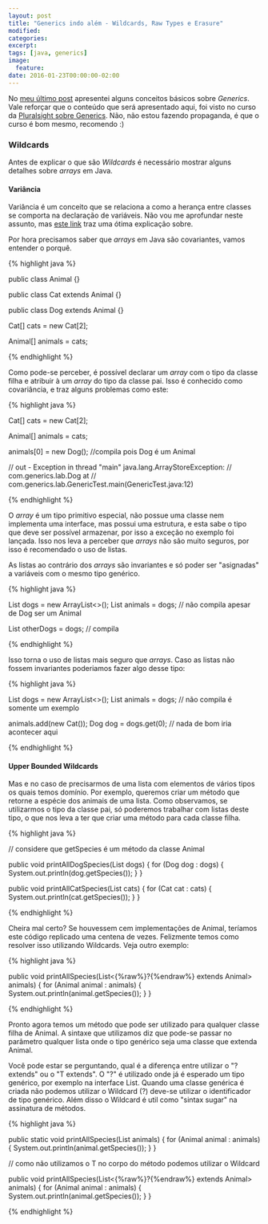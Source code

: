 ```yaml
---
layout: post
title: "Generics indo além - Wildcards, Raw Types e Erasure"
modified:
categories: 
excerpt:
tags: [java, generics]
image:
  feature:
date: 2016-01-23T00:00:00-02:00
---
```


No [meu último post](http://rbittencourt.com/introducao-a-generics/) apresentei alguns conceitos básicos sobre *Generics*. Vale reforçar que o conteúdo que será apresentado aqui, foi visto no curso da [Pluralsight sobre Generics](https://app.pluralsight.com/library/courses/java-generics/table-of-contents). Não, não estou fazendo propaganda, é que o curso é bom mesmo, recomendo :)

### Wildcards

Antes de explicar o que são *Wildcards* é necessário mostrar alguns detalhes sobre *arrays* em Java. 

#### Variância

Variância é um conceito que se relaciona a como a herança entre classes se comporta na declaração de variáveis. Não vou me aprofundar neste assunto, mas [este link](http://sergiotaborda.javabuilding.com/2015/04/variancia/) traz uma ótima explicação sobre. 

Por hora precisamos saber que *arrays* em Java são covariantes, vamos entender o porquê. 

{% highlight java %}

public class Animal {}

public class Cat extends Animal {}

public class Dog extends Animal {}

Cat[] cats = new Cat[2];
		
Animal[] animals = cats;

{% endhighlight %}

Como pode-se perceber, é possível declarar um *array* com o tipo da classe filha e atribuir à um *array* do tipo da classe pai. Isso é conhecido como covariância, e traz alguns problemas como este:

{% highlight java %}

Cat[] cats = new Cat[2];
		
Animal[] animals = cats;
		
animals[0] = new Dog(); //compila pois Dog é um Animal
		
// out - Exception in thread "main" java.lang.ArrayStoreException:
// com.generics.lab.Dog at 
// com.generics.lab.GenericTest.main(GenericTest.java:12)

{% endhighlight %}

O *array* é um tipo primitivo especial, não possue uma classe nem implementa uma interface, mas possui uma estrutura, e esta sabe o tipo que deve ser possível armazenar, por isso a exceção no exemplo foi lançada. Isso nos leva a perceber que *arrays* não são muito seguros, por isso é recomendado o uso de listas. 

As listas ao contrário dos *arrays* são invariantes e só poder ser "asignadas" a variáveis com o mesmo tipo genérico.

{% highlight java %}

List<Dog> dogs = new ArrayList<>();
List<Animal> animals = dogs; // não compila apesar de Dog ser um Animal
		
List<Dog> otherDogs = dogs; // compila

{% endhighlight %}

Isso torna o uso de listas mais seguro que *arrays*. Caso as listas não fossem invariantes poderiamos fazer algo desse tipo:

{% highlight java %}

List<Dog> dogs = new ArrayList<>();
List<Animal> animals = dogs; // não compila é somente um exemplo
		
animals.add(new Cat());
Dog dog = dogs.get(0); // nada de bom iria acontecer aqui

{% endhighlight %}

#### Upper Bounded Wildcards

Mas e no caso de precisarmos de uma lista com elementos de vários tipos os quais temos domínio. Por exemplo, queremos criar um método que retorne a espécie dos animais de uma lista. Como observamos, se utilizarmos o tipo da classe pai, só poderemos trabalhar com listas deste tipo, o que nos leva a ter que criar uma método para cada classe filha.

{% highlight java %}

// considere que getSpecies é um método da classe Animal

public void printAllDogSpecies(List<Dog> dogs) {
   for (Dog dog : dogs) {
      System.out.println(dog.getSpecies());
   }
}

public void printAllCatSpecies(List<Cat> cats) {
   for (Cat cat : cats) {
      System.out.println(cat.getSpecies());
   }
}

{% endhighlight %}

Cheira mal certo? Se houvessem cem implementações de Animal, teríamos este código replicado uma centena de vezes. Felizmente temos como resolver isso utilizando Wildcards. Veja outro exemplo:

{% highlight java %}

public void printAllSpecies(List<{%raw%}?{%endraw%} extends Animal> animals) {
   for (Animal animal : animals) {
      System.out.println(animal.getSpecies());
   }
}

{% endhighlight %}

Pronto agora temos um método que pode ser utilizado para qualquer classe filha de Animal. A sintaxe que utilizamos diz que pode-se passar no parâmetro qualquer lista onde o tipo genérico seja uma classe que extenda Animal.

Você pode estar se perguntando, qual é a diferença entre utilizar o "? extends" ou o "T extends". O "?" é utilizado onde já é esperado um tipo genérico, por exemplo na interface List. Quando uma classe genérica é criada não podemos utilizar o Wildcard (?) deve-se utilizar o identificador de tipo genérico. Além disso o Wildcard é util como "sintax sugar" na assinatura de métodos.

{% highlight java %}

public static <T extends Animal> void printAllSpecies(List<T> animals) {
   for (Animal animal : animals) {
      System.out.println(animal.getSpecies());
   }
}

// como não utilizamos o T no corpo do método podemos utilizar o Wildcard

public void printAllSpecies(List<{%raw%}?{%endraw%} extends Animal> animals) {
   for (Animal animal : animals) {
      System.out.println(animal.getSpecies());
   }
}

{% endhighlight %}